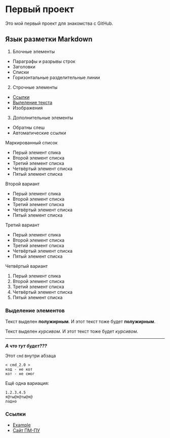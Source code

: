 # Первый проект
Это мой первый проект для знакомства с GitHub.

## Язык разметки Markdown

1. Блочные элементы
  + Параграфы и разрывы строк
  + Заголовки
  + Списки
  + Горизонтальные разделительные линии
2. Строчные элементы
  + [Ссылки](#Links)
  + [Вылеление текста](#Emphahis)
  + Изображения
3. Дополнительные элементы
  + Обратны слеш
  + Автоматические ссылки

Маркированный список
* Перый элемент спика
* Второй элемент списка
* Третий элемент списка
* Четвёртый элемент списка
* Пятый элемент списка

Второй вариант
- Перый элемент спика
- Второй элемент списка
- Третий элемент списка
- Четвёртый элемент списка
- Пятый элемент списка

Третий вариант
+ Перый элемент спика
+ Второй элемент списка
+ Третий элемент списка
+ Четвёртый элемент списка
+ Пятый элемент списка

Четвёртый вариант
1. Перый элемент спика
2. Второй элемент списка
3. Третий элемент списка
4. Четвёртый элемент списка
5. Пятый элемент списка

### <a name="Emphahis"></a>Выделение элементов
Текст выделен **полужирным**. И этот текст тоже будет __полужирным__.

Текст выделен *курсивом*. И этот текст тоже будет _курсивом_.

***

***А что тут будет???***

Этот `cmd` внутри абзаца

    < cmd_2.0 >
    код - не кот
    кот - не смог

Ещё одна вариация:

```
1.2.3.4.5
я@ты@я@ты@я@
ладно
```

### <a name="Links"></a> Ссылки
- [Example](http://example.com "podskazka")
- [Сайт ПМ-ПУ](http://apmath/spgu.ru "Факультет ПМ-ПУ")
